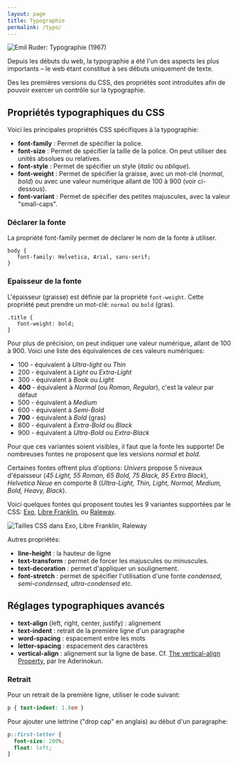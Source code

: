 ```yaml
---
layout: page
title: Typographie
permalink: /typo/
---
```


![Emil Ruder: Typographie (1967)](/cours-typographie/img/emil-ruder-typographie-800px.jpg)

Depuis les débuts du web, la typographie a été l'un des aspects les plus importants – le web étant constitué à ses débuts uniquement de texte.

Des les premières versions du CSS, des propriétés sont introduites afin de pouvoir exercer un contrôle sur la typographie.

## Propriétés typographiques du CSS

Voici les principales propriétés CSS spécifiques à la typographie:

* **font-family** : Permet de spécifier la police.
* **font-size** : Permet de spécifier la taille de la police. On peut utiliser des unités absolues ou relatives.
* **font-style** : Permet de spécifier un style (*italic* ou *oblique*).
* **font-weight** : Permet de spécifier la graisse, avec un mot-clé (*normal*, *bold*) ou avec une valeur numérique allant de 100 à 900 (voir ci-dessous).
* **font-variant** : Permet de spécifier des petites majuscules, avec la valeur "small-caps".

### Déclarer la fonte

La propriété font-family permet de déclarer le nom de la fonte à utiliser.

```
body {
   font-family: Helvetica, Arial, sans-serif; 
}
```

### Epaisseur de la fonte

L'épaisseur (graisse) est définie par la propriété `font-weight`. Cette propriété peut prendre un mot-clé: `normal` ou `bold` (gras). 

```
.title {
   font-weight: bold; 
}
```

Pour plus de précision, on peut indiquer une valeur numérique, allant de 100 à 900. Voici une liste des équivalences de ces valeurs numériques:

* 100 - équivalent à *Ultra-light* ou *Thin*
* 200 - équivalent à *Light* ou *Extra-Light*
* 300 - équivalent à *Book* ou *Light*
* **400** - équivalent à *Normal* (ou *Roman*, *Regular*), c'est la valeur par défaut
* 500 - équivalent à *Medium*
* 600 - équivalent à *Semi-Bold* 
* **700** - équivalent à *Bold* (gras)
* 800 - équivalent à *Extra-Bold* ou *Black*
* 900 - équivalent à *Ultra-Bold* ou *Extra-Black*

Pour que ces variantes soient visibles, il faut que la fonte les supporte! De nombreuses fontes ne proposent que les versions *normal* et *bold*. 

Certaines fontes offrent plus d'options: *Univers* propose 5 niveaux d'épaisseur (*45 Light, 55 Roman, 65 Bold, 75 Black, 85 Extra Black*), *Helvetica Neue* en comporte 8 (*Ultra-Light, Thin, Light, Normal, Medium, Bold, Heavy, Black*). 

Voici quelques fontes qui proposent toutes les 9 variantes supportées par le CSS: [Exo](https://fonts.google.com/specimen/Exo), [Libre Franklin](https://github.com/impallari/Libre-Franklin), ou [Raleway](https://github.com/impallari/Raleway).

![Tailles CSS dans Exo, Libre Franklin, Raleway](/cours-css/img/CSS-font-weight.png)

Autres propriétés:

* **line-height** : la hauteur de ligne 
* **text-transform** : permet de forcer les majuscules ou minuscules.
* **text-decoration** : permet d'appliquer un soulignement.
* **font-stretch** : permet de spécifier l'utilisation d'une fonte *condensed*, *semi-condensed*, *ultra-condensed* etc.

## Réglages typographiques avancés

- **text-align** (left, right, center, justify) : alignement
- **text-indent** : retrait de la première ligne d'un paragraphe
- **word-spacing** : espacement entre les mots
- **letter-spacing** : espacement des caractères
- **vertical-align** : alignement sur la ligne de base. Cf. [The vertical-align Property](https://bitsofco.de/the-vertical-align-property/), par Ire Aderinokun.

### Retrait

Pour un retrait de la première ligne, utiliser le code suivant:

```css
p { text-indent: 1.8em }
```

Pour ajouter une lettrine ("drop cap" en anglais) au début d'un paragraphe:

```css
p::first-letter {
  font-size: 200%;
  float: left;
}
```

